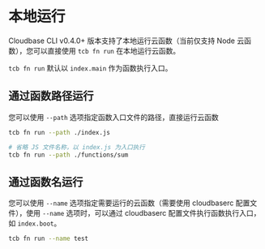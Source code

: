 # 本地运行

Cloudbase CLI v0.4.0+ 版本支持了本地运行云函数（当前仅支持 Node 云函数），您可以直接使用 `tcb fn run` 在本地运行云函数。

`tcb fn run` 默认以 `index.main` 作为函数执行入口。

## 通过函数路径运行   

您可以使用 `--path` 选项指定函数入口文件的路径，直接运行云函数

```bash
tcb fn run --path ./index.js

# 省略 JS 文件名称，以 index.js 为入口执行
tcb fn run --path ./functions/sum
```

## 通过函数名运行

您可以使用 `--name` 选项指定需要运行的云函数（需要使用 cloudbaserc 配置文件），使用 `--name` 选项时，可以通过 cloudbaserc 配置文件执行函数执行入口，如 `index.boot`。

```bash
tcb fn run --name test
```






